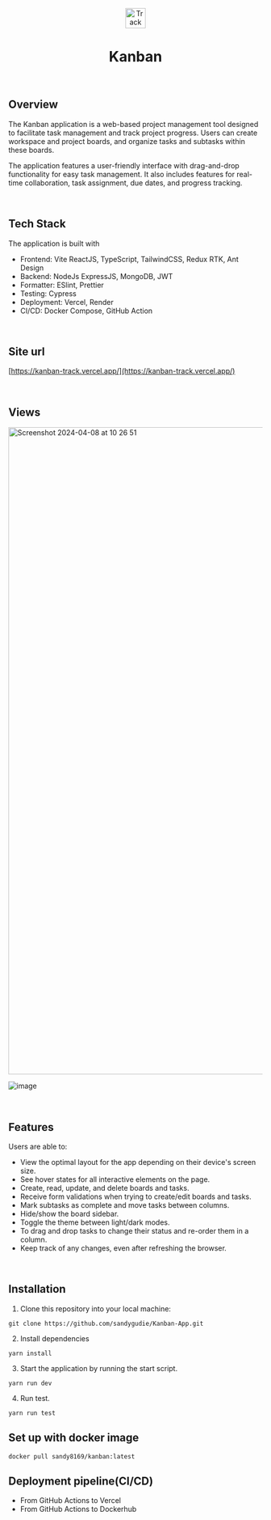 <p align="center">
  <img width=40 src="https://github.com/sandygudie/Kanban-App/assets/54219127/7017c6f1-0e28-48ef-9c26-25ca558c91ba" alt="Track logo"/>
</p>
<h1 align="center"> Kanban</h2>

<br/> 

## Overview
The Kanban application is a web-based project management tool designed to facilitate task management and track project progress. Users can create workspace and project boards, and organize tasks and subtasks within these boards.

The application features a user-friendly interface with drag-and-drop functionality for easy task management. It also includes features for real-time collaboration, task assignment, due dates, and progress tracking.

<br/>

## Tech Stack

The application is built with 
* Frontend: Vite ReactJS, TypeScript, TailwindCSS, Redux RTK, Ant Design
* Backend: NodeJs ExpressJS, MongoDB, JWT
* Formatter: ESlint, Prettier
* Testing: Cypress
* Deployment: Vercel, Render
* CI/CD: Docker Compose, GitHub Action

<br/>

## Site url
[https://kanban-track.vercel.app/](https://kanban-track.vercel.app/)

<br/>

## Views
<img width="1280" alt="Screenshot 2024-04-08 at 10 26 51" src="https://github.com/sandygudie/Kanban/assets/54219127/3a1bc34c-3faf-4e4a-b5ab-f098d6dc3419">

![image](https://github.com/sandygudie/Kanban-App/assets/54219127/3edd0818-9867-4573-893d-1aaf0e561097)

<br/>

## Features
Users are able to:

- View the optimal layout for the app depending on their device's screen size.
- See hover states for all interactive elements on the page.
- Create, read, update, and delete boards and tasks.
- Receive form validations when trying to create/edit boards and tasks.
- Mark subtasks as complete and move tasks between columns.
- Hide/show the board sidebar.
- Toggle the theme between light/dark modes.
- To drag and drop tasks to change their status and re-order them in a column.
- Keep track of any changes, even after refreshing the browser.

<br/>

## Installation

1. Clone this repository into your local machine:
```
git clone https://github.com/sandygudie/Kanban-App.git
```
2. Install dependencies 
```
yarn install
```
3. Start the application by running the start script.
```
yarn run dev
```
4. Run test.
```
yarn run test
```


## Set up with docker image
```
docker pull sandy8169/kanban:latest
```



## Deployment pipeline(CI/CD)
 - From GitHub Actions to Vercel
 - From GitHub Actions to Dockerhub

